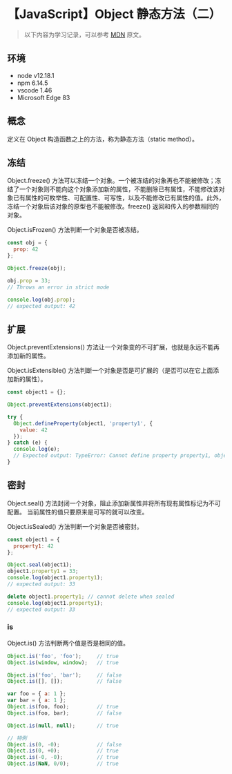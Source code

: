 # 【JavaScript】Object 静态方法（二）

> 以下内容为学习记录，可以参考 [MDN][1] 原文。

## 环境

- node v12.18.1
- npm 6.14.5
- vscode 1.46
- Microsoft Edge 83

## 概念

定义在 Object 构造函数之上的方法，称为静态方法（static method）。

## 冻结

Object.freeze() 方法可以冻结一个对象。一个被冻结的对象再也不能被修改；冻结了一个对象则不能向这个对象添加新的属性，不能删除已有属性，不能修改该对象已有属性的可枚举性、可配置性、可写性，以及不能修改已有属性的值。此外，冻结一个对象后该对象的原型也不能被修改。freeze() 返回和传入的参数相同的对象。

Object.isFrozen() 方法判断一个对象是否被冻结。

```js
const obj = {
  prop: 42
};

Object.freeze(obj);

obj.prop = 33;
// Throws an error in strict mode

console.log(obj.prop);
// expected output: 42
```

## 扩展

Object.preventExtensions() 方法让一个对象变的不可扩展，也就是永远不能再添加新的属性。

Object.isExtensible() 方法判断一个对象是否是可扩展的（是否可以在它上面添加新的属性）。

```js
const object1 = {};

Object.preventExtensions(object1);

try {
  Object.defineProperty(object1, 'property1', {
    value: 42
  });
} catch (e) {
  console.log(e);
  // Expected output: TypeError: Cannot define property property1, object is not extensible
}
```

## 密封

Object.seal() 方法封闭一个对象，阻止添加新属性并将所有现有属性标记为不可配置。
当前属性的值只要原来是可写的就可以改变。

Object.isSealed() 方法判断一个对象是否被密封。

```js
const object1 = {
  property1: 42
};

Object.seal(object1);
object1.property1 = 33;
console.log(object1.property1);
// expected output: 33

delete object1.property1; // cannot delete when sealed
console.log(object1.property1);
// expected output: 33
```

### is

Object.is() 方法判断两个值是否是相同的值。

```js
Object.is('foo', 'foo');     // true
Object.is(window, window);   // true

Object.is('foo', 'bar');     // false
Object.is([], []);           // false

var foo = { a: 1 };
var bar = { a: 1 };
Object.is(foo, foo);         // true
Object.is(foo, bar);         // false

Object.is(null, null);       // true

// 特例
Object.is(0, -0);            // false
Object.is(0, +0);            // true
Object.is(-0, -0);           // true
Object.is(NaN, 0/0);         // true
```

[1]: https://developer.mozilla.org/zh-CN/docs/Web/JavaScript/Reference/Global_Objects/Object

